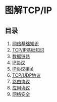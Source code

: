 图解TCP/IP
==================

目录
--------------------
1. [网络基础知识](https://github.com/walkerqiao/walkman/blob/master/docs/lamp/tcp_ip/network_basic.md)
2. [TCP/IP基础知识](https://github.com/walkerqiao/walkman/blob/master/docs/lamp/tcp_ip/tcp_ip_basic.md)
3. [数据链路](https://github.com/walkerqiao/walkman/blob/master/docs/lamp/tcp_ip/data_link.md)
4. [IP协议](https://github.com/walkerqiao/walkman/blob/master/docs/lamp/tcp_ip/ip_protocol.md)
5. [IP协议相关](https://github.com/walkerqiao/walkman/blob/master/docs/lamp/tcp_ip/ip_protocol_related_technology.md)
6. [TCP/UDP协议](https://github.com/walkerqiao/walkman/blob/master/docs/lamp/tcp_ip/tcp_udp.md)
7. [路由协议](https://github.com/walkerqiao/walkman/blob/master/docs/lamp/tcp_ip/route_protocol.md)
8. [应用协议](https://github.com/walkerqiao/walkman/blob/master/docs/lamp/tcp_ip/application_protocol.md)
9. [网络安全](https://github.com/walkerqiao/walkman/blob/master/docs/lamp/tcp_ip/network_security.md)
